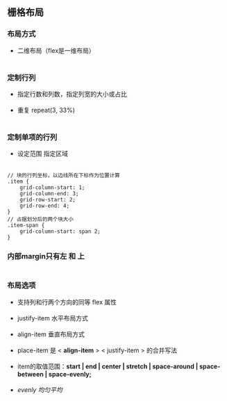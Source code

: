 ## 栅格布局
### 布局方式
- 二维布局（flex是一维布局）<br ><br >
### 定制行列
- 指定行数和列数，指定列宽的大小或占比<br ><br >
- 重复 repeat(3, 33%)<br ><br >
### 定制单项的行列
- 设定范围 指定区域<br ><br >
```
// 块的行列坐标，以边线所在下标作为位置计算
.item {
    grid-column-start: 1;
    grid-column-end: 3;
    grid-row-start: 2;
    grid-row-end: 4;
}
// 占据划分后的两个块大小
.item-span {
    grid-column-start: span 2;
}

```
### 内部margin只有左 和 上 <br ><br >

### 布局选项
- 支持列和行两个方向的同等 flex 属性 <br ><br >
- justify-item 水平布局方式 <br ><br >
- align-item 垂直布局方式 <br ><br >
- place-item 是 < **align-item** > < justify-item > 的合并写法 <br ><br >
- item的取值范围：**start | end | center | stretch | space-around | space-between | space-evenly;** <br ><br >
- *evenly 均匀平均* <br ><br >






